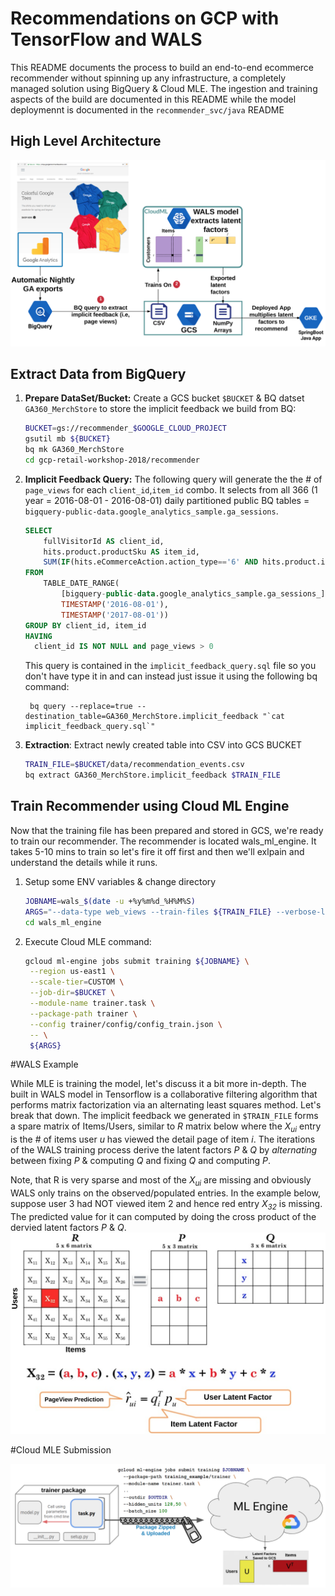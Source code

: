 # Recommendations on GCP with TensorFlow and WALS

This README documents the process to build an end-to-end ecommerce recommender without spinning up any infrastructure, a completely managed solution using BigQuery & Cloud MLE.  The ingestion and training aspects of the build are documented in this README while the model deploymennt is documented in the `recommender_svc/java` README

## High Level Architecture
![image](assets/architecture.png)
	
## Extract Data from BigQuery


1. **Prepare DataSet/Bucket:** Create a GCS bucket `$BUCKET` & BQ datset `GA360_MerchStore` to store the implicit feedback we build from BQ: 

	```sh
	BUCKET=gs://recommender_$GOOGLE_CLOUD_PROJECT
	gsutil mb ${BUCKET}
	bq mk GA360_MerchStore
	cd gcp-retail-workshop-2018/recommender
	```

2. **Implicit Feedback Query:** The following query will generate the the # of `page_views` for each `client_id`,`item_id` combo.  It selects from all 366 (1 year = 2016-08-01 - 2016-08-01) daily partitioned public BQ tables = `bigquery-public-data.google_analytics_sample.ga_sessions`.  

	```sql
	SELECT
	    fullVisitorId AS client_id,
	    hits.product.productSku AS item_id,
	    SUM(IF(hits.eCommerceAction.action_type=='6' AND hits.product.isImpression IS NULL, 1, 0)) AS page_views
	FROM
	    TABLE_DATE_RANGE(
	        [bigquery-public-data.google_analytics_sample.ga_sessions_],
	        TIMESTAMP('2016-08-01'),
	        TIMESTAMP('2017-08-01'))
	GROUP BY client_id, item_id
	HAVING 
	  client_id IS NOT NULL and page_views > 0
	```
	This query is contained in the `implicit_feedback_query.sql` file so you don't have type it in and can instead just issue it using the following bq command:
					
		bq query --replace=true --destination_table=GA360_MerchStore.implicit_feedback "`cat implicit_feedback_query.sql`"

3. **Extraction**: Extract newly created table into CSV into GCS BUCKET

	```sh
	TRAIN_FILE=$BUCKET/data/recommendation_events.csv
	bq extract GA360_MerchStore.implicit_feedback $TRAIN_FILE
	```	
		
## Train Recommender using Cloud ML Engine
Now that the training file has been prepared and stored in GCS, we're ready to train our recommender.  The recommender is located wals_ml_engine.  It takes 5-10 mins to train so let's fire it off first and then we'll exlpain and understand the details while it runs.


1. Setup some ENV variables & change directory

	```sh
	JOBNAME=wals_$(date -u +%y%m%d_%H%M%S)
	ARGS="--data-type web_views --train-files ${TRAIN_FILE} --verbose-logging $@"
	cd wals_ml_engine
	```
2. Execute Cloud MLE command:

	```sh
	gcloud ml-engine jobs submit training ${JOBNAME} \
	 --region us-east1 \
	 --scale-tier=CUSTOM \
	 --job-dir=$BUCKET \
	 --module-name trainer.task \
	 --package-path trainer \
	 --config trainer/config/config_train.json \
	 -- \
	 ${ARGS}
	```

#WALS Example

While MLE is training the model, let's discuss it a bit more in-depth.  The built in WALS model in Tensorflow is a collaborative filtering algorithm that performs matrix factorization via an alternating least squares method.  Let's break that down.  The implicit feedback we generated in `$TRAIN_FILE` forms a spare matrix of Items/Users, similar to *R* matrix below where the *X<sub>ui</sub>* entry is the # of items user *u* has viewed the detail page of item *i*.   The iterations of the WALS training process derive the latent factors *P* & *Q* by *alternating* between fixing *P* & computing *Q* and fixing *Q* and computing *P*.
	
Note, that R is very sparse and most of the *X<sub>ui</sub>* are missing and obviously WALS only trains on the observed/populated entries.   In the example below, suppose user 3 had NOT viewed item 2 and hence red entry *X<sub>32</sub>* is missing.  The predicted value for it can computed by doing the cross product of the dervied latent factors *P* & *Q*.  
![image](assets/factors.png)

#Cloud MLE Submission

![image](assets/mle.png)
		 
		 
			

